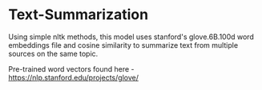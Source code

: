 # Text-Summarization
Using simple nltk methods, this model uses stanford's glove.6B.100d word embeddings file and cosine similarity to summarize text from multiple sources on the same topic.

Pre-trained word vectors found here - https://nlp.stanford.edu/projects/glove/
